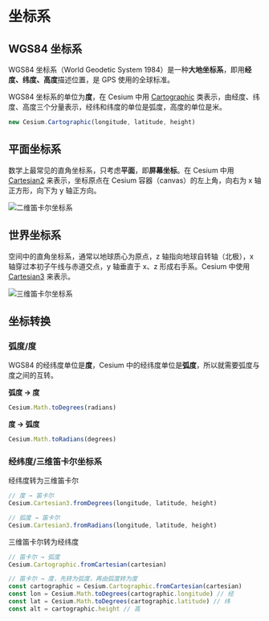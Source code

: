 # 坐标系

## WGS84 坐标系

WGS84 坐标系（World Geodetic System 1984）是一种**大地坐标系**，即用**经度、纬度、高度**描述位置，是 GPS 使用的全球标准。

WGS84 坐标系的单位为**度**，在 Cesium 中用 [Cartographic](https://cesium.com/learn/cesiumjs/ref-doc/Cartographic.html) 类表示，由经度、纬度、高度三个分量表示，经纬和纬度的单位是弧度，高度的单位是米。

```js
new Cesium.Cartographic(longitude, latitude, height)
```

## 平面坐标系

数学上最常见的直角坐标系，只考虑**平面**，即**屏幕坐标**。在 Cesium 中用 [Cartesian2](https://cesium.com/learn/cesiumjs/ref-doc/Cartesian2.html) 来表示，坐标原点在 Cesium 容器（canvas）的左上角，向右为 x 轴正方形，向下为 y 轴正方向。

![二维笛卡尔坐标系](/imgs/Cartesian2.svg)

## 世界坐标系

空间中的直角坐标系，通常以地球质心为原点，z 轴指向地球自转轴（北极），x 轴穿过本初子午线与赤道交点，y 轴垂直于 x、z 形成右手系。Cesium 中使用 [Cartesian3](https://cesium.com/learn/cesiumjs/ref-doc/Cartesian3.html) 来表示。

![三维笛卡尔坐标系](/imgs/Cartesian3.png)

## 坐标转换

### 弧度/度

WGS84 的经纬度单位是**度**，Cesium 中的经纬度单位是**弧度**，所以就需要弧度与度之间的互转。

**弧度 → 度**

```js
Cesium.Math.toDegrees(radians)
```

**度 → 弧度**

```js
Cesium.Math.toRadians(degrees)
```

### 经纬度/三维笛卡尔坐标系

经纬度转为三维笛卡尔

```js
// 度 → 笛卡尔
Cesium.Cartesian3.fromDegrees(longitude, latitude, height)

// 弧度 → 笛卡尔
Cesium.Cartesian3.fromRadians(longitude, latitude, height)
```

三维笛卡尔转为经纬度

```js
// 笛卡尔 → 弧度
Cesium.Cartographic.fromCartesian(cartesian)

// 笛卡尔 → 度，先转为弧度，再由弧度转为度
const cartographic = Cesium.Cartographic.fromCartesian(cartesian)
const lon = Cesium.Math.toDegrees(cartographic.longitude) // 经
const lat = Cesium.Math.toDegrees(cartographic.latitude) // 纬
const alt = cartographic.height // 高
```
